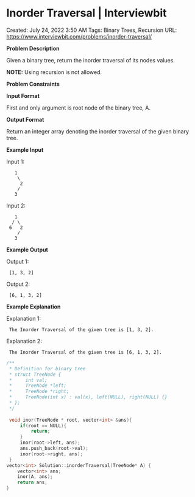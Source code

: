 # Inorder Traversal | Interviewbit

Created: July 24, 2022 3:50 AM
Tags: Binary Trees, Recursion
URL: https://www.interviewbit.com/problems/inorder-traversal/

**Problem Description**

Given a binary tree, return the inorder traversal of its nodes values.

**NOTE:** Using recursion is not allowed.

**Problem Constraints**

**Input Format**

First and only argument is root node of the binary tree, A.

**Output Format**

Return an integer array denoting the inorder traversal of the given binary tree.

**Example Input**

Input 1:

```
   1
    \
     2
    /
   3
```

Input 2:

```
   1
  / \
 6   2
    /
   3
```

**Example Output**

Output 1:

```
 [1, 3, 2]
```

Output 2:

```
 [6, 1, 3, 2]
```

**Example Explanation**

Explanation 1:

```
 The Inorder Traversal of the given tree is [1, 3, 2].
```

Explanation 2:

```
 The Inorder Traversal of the given tree is [6, 1, 3, 2].
```

```cpp
/**
 * Definition for binary tree
 * struct TreeNode {
 *     int val;
 *     TreeNode *left;
 *     TreeNode *right;
 *     TreeNode(int x) : val(x), left(NULL), right(NULL) {}
 * };
 */
 
 void inor(TreeNode * root, vector<int> &ans){
     if(root == NULL){
         return;
     }
     inor(root->left, ans);
     ans.push_back(root->val);
     inor(root->right, ans);
 }
vector<int> Solution::inorderTraversal(TreeNode* A) {
    vector<int> ans;
    inor(A, ans);
    return ans;
}
```